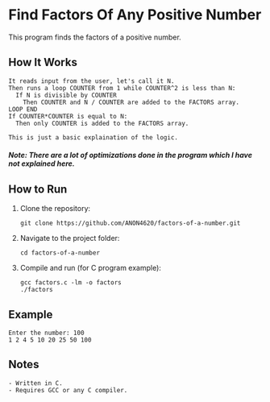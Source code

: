 # Find Factors Of Any Positive Number

This program finds the factors of a positive number.

## How It Works
```
It reads input from the user, let's call it N.
Then runs a loop COUNTER from 1 while COUNTER^2 is less than N:
  If N is divisible by COUNTER
    Then COUNTER and N / COUNTER are added to the FACTORS array.
LOOP END
If COUNTER*COUNTER is equal to N:
  Then only COUNTER is added to the FACTORS array.

This is just a basic explaination of the logic.
```
##### Note: There are a lot of optimizations done in the program which I have not explained here.

## How to Run

1. Clone the repository:
   ```
   git clone https://github.com/ANON4620/factors-of-a-number.git
   ```

2. Navigate to the project folder:
   ```
   cd factors-of-a-number
   ```

3. Compile and run (for C program example):
   ```
   gcc factors.c -lm -o factors
   ./factors
   ```

## Example
```
Enter the number: 100
1 2 4 5 10 20 25 50 100
```

## Notes
```
- Written in C.
- Requires GCC or any C compiler.
```
